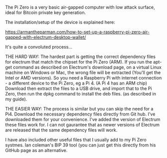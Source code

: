 The Pi Zero is a very basic air-gapped computer with low attack surface, ideal for Bitcoin private key generation.

The installation/setup of the device is explained here:

https://armantheparman.com/how-to-set-up-a-raspberry-pi-zero-air-gapped-with-electrum-desktop-wallet/

It's quite a convoluted process...

THE HARD WAY:
The hardest part is getting the correct dependency files for electrum that match the chipset for the Pi Zero (ARM). 
If you run the apt-get command as described on Electrum's download page, on a virtual Linux machine on Windows or Mac, 
the wrong file will be extracted (You'll get the Intel or AMD versions).
So you need a Raspberry Pi with internet connection - a different device to the Pi Zero, eg a Pi 4. (A Pi 4 has an ARM chip)
Download then extract the files to a USB drive, and import that to the Pi Zero, then run the dpkg command to install the deb files.
(as described in my guide).

THE EASIER WAY:
The process is similar but you can skip the need for a Pi4.
Download the necessary dependency files directly from Git hub. I've downloaded them for your convenience. 
I've added the version of Electrum these files work for.
I can not gaurantee that as newer versions of Electrum are released that the same dependency files will work.

I have also included other useful files that I usually add to my Pi Zero systmes.
Ian coleman's BIP 39 tool (you can just get this directly from his GitHub page as an alternative.
